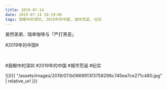 ```yaml
---
title: 2019-07-14
date: 2019-07-14 18:19:06
tags: 我眼中的深圳, 2019年的中国, 城市荒诞, 纪实
---
```


<p>昊然弟弟、瑞幸咖啡与「严打黑恶」</p> 
<p>#2019年的中国#</p> 
<p><br /></p>

#我眼中的深圳 #2019年的中国 #城市荒诞 #纪实

![]({{ "/assets/images/2019/07/b0669913f3758298c745ea7ce271c480.jpg" | relative_url }})

